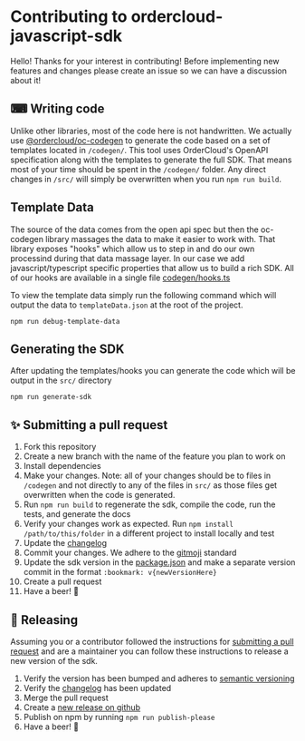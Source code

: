 # Contributing to ordercloud-javascript-sdk

Hello! Thanks for your interest in contributing! Before implementing new features and changes please create an issue so we can have a discussion about it!

## ⌨ Writing code

Unlike other libraries, most of the code here is not handwritten. We actually use [@ordercloud/oc-codegen](https://github.com/ordercloud-api/oc-codegen) to generate the code based on a set of templates located in `/codegen/`. This tool uses OrderCloud's OpenAPI specification along with the templates to generate the full SDK. That means most of your time should be spent in the `/codegen/` folder. Any direct changes in `/src/` will simply be overwritten when you run `npm run build`.

## Template Data

The source of the data comes from the open api spec but then the oc-codegen library massages the data to make it easier to work with. That library exposes "hooks" which allow us to step in and do our own processind during that data massage layer. In our case we add javascript/typescript specific properties that allow us to build a rich SDK. All of our hooks are available in a single file [codegen/hooks.ts](../codegen/hooks.ts)

To view the template data simply run the following command which will output the data to `templateData.json` at the root of the project.

```shell
npm run debug-template-data
```

## Generating the SDK

After updating the templates/hooks you can generate the code which will be output in the `src/` directory

```shell
npm run generate-sdk
```

## ✨ Submitting a pull request

1. Fork this repository
2. Create a new branch with the name of the feature you plan to work on
3. Install dependencies
4. Make your changes. Note: all of your changes should be to files in `/codegen` and not directly to any of the files in `src/` as those files get overwritten when the code is generated.
5. Run `npm run build` to regenerate the sdk, compile the code, run the tests, and generate the docs
6. Verify your changes work as expected. Run `npm install /path/to/this/folder` in a different project to install locally and test
7. Update the [changelog](./CHANGELOG.md)
8. Commit your changes. We adhere to the [gitmoji](https://github.com/carloscuesta/gitmoji/) standard
9. Update the sdk version in the [package.json](../package.json) and make a separate version commit in the format `:bookmark: v{newVersionHere}`
10. Create a pull request
11. Have a beer! 🍺

## 🚀 Releasing

Assuming you or a contributor followed the instructions for [submitting a pull request](#✨-submitting-a-pull-request) and are a maintainer you can follow these instructions to release a new version of the sdk.

1. Verify the version has been bumped and adheres to [semantic versioning](https://semver.org/)
2. Verify the [changelog](./CHANGELOG.md) has been updated
3. Merge the pull request
4. Create a [new release on github](https://github.com/ordercloud-api/ordercloud-javascript-sdk/releases/new)
5. Publish on npm by running `npm run publish-please`
6. Have a beer! 🍻
